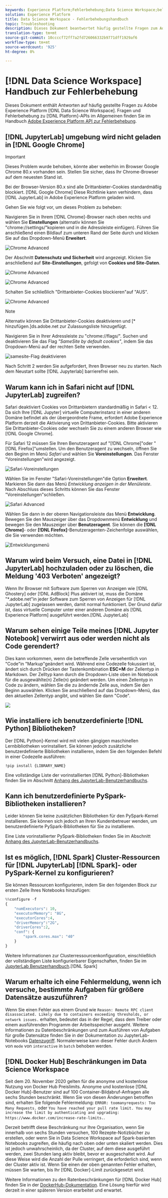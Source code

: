 ```yaml
---
keywords: Experience Platform;Fehlerbehebung;Data Science Workspace;beliebte Themen
solution: Experience Platform
title: Data Science Workspace - Fehlerbehebungshandbuch
topic: Troubleshooting
description: Dieses Dokument beantwortet häufig gestellte Fragen zum Adobe Experience Platform Data Science Workspace.
translation-type: tm+mt
source-git-commit: 10ccccf72ff7a2fd726066332b9771dff1929af6
workflow-type: tm+mt
source-wordcount: '925'
ht-degree: 0%

---
```



# [!DNL Data Science Workspace] Handbuch zur Fehlerbehebung

Dieses Dokument enthält Antworten auf häufig gestellte Fragen zu Adobe Experience Platform [!DNL Data Science Workspace]. Fragen und Fehlerbehebung zu [!DNL Platform]-APIs im Allgemeinen finden Sie im Handbuch [Adobe Experience Platform API zur Fehlerbehebung](../landing/troubleshooting.md).

## [!DNL JupyterLab] umgebung wird nicht geladen in  [!DNL Google Chrome]

>[!IMPORTANT]
>
>Dieses Problem wurde behoben, könnte aber weiterhin im Browser Google Chrome 80.x vorhanden sein. Stellen Sie sicher, dass Ihr Chrome-Browser auf dem neuesten Stand ist.

Bei der Browser-Version 80.x sind alle Drittanbieter-Cookies standardmäßig blockiert. [!DNL Google Chrome] Diese Richtlinie kann verhindern, dass [!DNL JupyterLab] in Adobe Experience Platform geladen wird.

Gehen Sie wie folgt vor, um dieses Problem zu beheben:

Navigieren Sie in Ihrem [!DNL Chrome]-Browser nach oben rechts und wählen Sie **Einstellungen** (alternativ können Sie &quot;chrome://settings/&quot;kopieren und in die Adressleiste einfügen). Führen Sie anschließend einen Bildlauf zum unteren Rand der Seite durch und klicken Sie auf das Dropdown-Menü **Erweitert**.

![Chrome Advanced](./images/faq/chrome-advanced.png)

Der Abschnitt **Datenschutz und Sicherheit** wird angezeigt. Klicken Sie anschließend auf **Site-Einstellungen**, gefolgt von **Cookies und Site-Daten**.

![Chrome Advanced](./images/faq/privacy-security.png)

![Chrome Advanced](./images/faq/cookies.png)

Schalten Sie schließlich &quot;Drittanbieter-Cookies blockieren&quot;auf &quot;AUS&quot;.

![Chrome Advanced](./images/faq/toggle-off.png)

>[!NOTE]
>
>Alternativ können Sie Drittanbieter-Cookies deaktivieren und [* hinzufügen.]ds.adobe.net zur Zulassungsliste hinzugefügt.

Navigieren Sie in Ihrer Adressleiste zu &quot;chrome://flags/&quot;. Suchen und deaktivieren Sie das Flag *&quot;SameSite by default cookies&quot;*, indem Sie das Dropdown-Menü auf der rechten Seite verwenden.

![samesite-Flag deaktivieren](./images/faq/samesite-flag.png)

Nach Schritt 2 werden Sie aufgefordert, Ihren Browser neu zu starten. Nach dem Neustart sollte [!DNL Jupyterlab] barrierefrei sein.

## Warum kann ich in Safari nicht auf [!DNL JupyterLab] zugreifen?

Safari deaktiviert Cookies von Drittanbietern standardmäßig in Safari &lt; 12. Da sich Ihre [!DNL Jupyter] virtuelle Computerinstanz in einer anderen Domäne befindet als der übergeordnete Frame, erfordert Adobe Experience Platform derzeit die Aktivierung von Drittanbieter-Cookies. Bitte aktivieren Sie Drittanbieter-Cookies oder wechseln Sie zu einem anderen Browser wie [!DNL Google Chrome].

Für Safari 12 müssen Sie Ihren Benutzeragent auf &quot;[!DNL Chrome]&quot;oder &quot;[!DNL Firefox]&quot;umstellen. Um den Benutzeragent zu wechseln, öffnen Sie den Beginn im Menü *Safari* und wählen Sie **Voreinstellungen**. Das Fenster &quot;Voreinstellungen&quot;wird angezeigt.

![Safari-Voreinstellungen](./images/faq/preferences.png)

Wählen Sie im Fenster &quot;Safari-Voreinstellungen&quot;die Option **Erweitert**. Markieren Sie dann das Menü *Entwicklung anzeigen in der Menüleiste*. Nach Abschluss dieses Schritts können Sie das Fenster &quot;Voreinstellungen&quot;schließen.

![Safari Advanced](./images/faq/advanced.png)

Wählen Sie dann in der oberen Navigationsleiste das Menü **Entwicklung**. Bewegen Sie den Mauszeiger über das Dropdownmenü **Entwicklung** und bewegen Sie den Mauszeiger über **Benutzeragent**. Sie können die **[!DNL Chrome]**- oder **[!DNL Firefox]**-Benutzeragenten-Zeichenfolge auswählen, die Sie verwenden möchten.

![Entwicklungsmenü](./images/faq/user-agent.png)

## Warum wird beim Versuch, eine Datei in [!DNL JupyterLab] hochzuladen oder zu löschen, die Meldung &#39;403 Verboten&#39; angezeigt?

Wenn Ihr Browser mit Software zum Sperren von Anzeigen wie [!DNL Ghostery] oder [!DNL AdBlock] Plus aktiviert ist, muss die Domäne &quot;\*.adobe.net&quot;in jeder Software zum Sperren von Anzeigen für [!DNL JupyterLab] zugelassen werden, damit  normal funktioniert. Der Grund dafür ist, dass virtuelle Computer unter einer anderen Domäne als [!DNL Experience Platform] ausgeführt werden.[!DNL JupyterLab]

## Warum sehen einige Teile meines [!DNL Jupyter Notebook] verwirrt aus oder werden nicht als Code gerendert?

Dies kann vorkommen, wenn die betreffende Zelle versehentlich von &quot;Code&quot;in &quot;Markup&quot;geändert wird. Während eine Codezelle fokussiert ist, ändert sich durch Drücken der Tastenkombination **ESC+M** der Zellentyp in Markdown. Der Zelltyp kann durch die Dropdown-Liste oben im Notebook für die ausgewählte(n) Zelle(n) geändert werden. Um einen Zellentyp in Code zu ändern, wählen Sie die zu ändernde Zelle aus, indem Sie den Beginn auswählen. Klicken Sie anschließend auf das Dropdown-Menü, das den aktuellen Zellentyp angibt, und wählen Sie dann &quot;Code&quot;.

![](./images/faq/code_type.png)

## Wie installiere ich benutzerdefinierte [!DNL Python] Bibliotheken?

Der [!DNL Python]-Kernel wird mit vielen gängigen maschinellen Lernbibliotheken vorinstalliert. Sie können jedoch zusätzliche benutzerdefinierte Bibliotheken installieren, indem Sie den folgenden Befehl in einer Codezelle ausführen:

```shell
!pip install {LIBRARY_NAME}
```

Eine vollständige Liste der vorinstallierten [!DNL Python]-Bibliotheken finden Sie im Abschnitt [Anhang des JupyterLab-Benutzerhandbuchs](./jupyterlab/overview.md#supported-libraries).

## Kann ich benutzerdefinierte PySpark-Bibliotheken installieren?

Leider können Sie keine zusätzlichen Bibliotheken für den PySpark-Kernel installieren. Sie können sich jedoch an Ihren Kundenbetreuer wenden, um benutzerdefinierte PySpark-Bibliotheken für Sie zu installieren.

Eine Liste vorinstallierter PySpark-Bibliotheken finden Sie im Abschnitt [Anhang des JupyterLab-Benutzerhandbuchs](./jupyterlab/overview.md#supported-libraries).

## Ist es möglich, [!DNL Spark] Cluster-Ressourcen für [!DNL JupyterLab] [!DNL Spark]- oder PySpark-Kernel zu konfigurieren?

Sie können Ressourcen konfigurieren, indem Sie den folgenden Block zur ersten Zelle Ihres Notebooks hinzufügen:

```python
%%configure -f 
{
    "numExecutors": 10,
    "executorMemory": "8G",
    "executorCores":4,
    "driverMemory":"2G",
    "driverCores":2,
    "conf": {
        "spark.cores.max": "40"
    }
}
```

Weitere Informationen zur Clusterressourcenkonfiguration, einschließlich der vollständigen Liste konfigurierbarer Eigenschaften, finden Sie im [JupyterLab Benutzerhandbuch](./jupyterlab/overview.md#kernels).[!DNL Spark]

## Warum erhalte ich eine Fehlermeldung, wenn ich versuche, bestimmte Aufgaben für größere Datensätze auszuführen?

Wenn Sie einen Fehler aus einem Grund wie `Reason: Remote RPC client disassociated. Likely due to containers exceeding thresholds, or network issues.` erhalten, bedeutet das in der Regel, dass dem Treiber oder einem ausführenden Programm der Arbeitsspeicher ausgeht. Weitere Informationen zu Datenbeschränkungen und zum Ausführen von Aufgaben für große Datensätze finden Sie in der Dokumentation zu JupyterLab-Notebooks [Datenzugriff](./jupyterlab/access-notebook-data.md). Normalerweise kann dieser Fehler durch Ändern von `mode` von `interactive` in `batch` behoben werden.

## [!DNL Docker Hub] Beschränkungen im Data Science Workspace

Seit dem 20. November 2020 gelten für die anonyme und kostenlose Nutzung von Docker Hub Preislimits. Anonyme und kostenlose [!DNL Docker Hub]-Benutzer sind auf 100 Container-Bildabruf-Anfragen alle sechs Stunden beschränkt. Wenn Sie von diesen Änderungen betroffen sind, erhalten Sie folgende Fehlermeldung: `ERROR: toomanyrequests: Too Many Requests.` oder `You have reached your pull rate limit. You may increase the limit by authenticating and upgrading: https://www.docker.com/increase-rate-limits.`.

Derzeit betrifft diese Beschränkung nur Ihre Organisation, wenn Sie innerhalb von sechs Stunden versuchen, 100 Rezepte-Notizbücher zu erstellen, oder wenn Sie in Data Science Workspace auf Spark-basierten Notebooks zugreifen, die häufig nach oben oder unten skaliert werden. Dies ist jedoch unwahrscheinlich, da der Cluster, auf dem diese ausgeführt werden, zwei Stunden lang aktiv bleibt, bevor er ausgeschaltet wird. Auf diese Weise wird die Anzahl der Pulle verringert, die erforderlich sind, wenn der Cluster aktiv ist. Wenn Sie einen der oben genannten Fehler erhalten, müssen Sie warten, bis Ihr [!DNL Docker]-Limit zurückgesetzt wird.

Weitere Informationen zu den Ratenbeschränkungen für [!DNL Docker Hub] finden Sie in der [DockerHub-Dokumentation](https://www.docker.com/increase-rate-limits). Eine Lösung hierfür wird derzeit in einer späteren Version erarbeitet und erwartet.